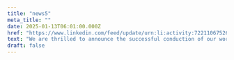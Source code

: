 ```yaml
---
title: "news5"
meta_title: ""
date: 2025-01-13T06:01:00.000Z
href: "https://www.linkedin.com/feed/update/urn:li:activity:7221106752627359744"
text: "We are thrilled to announce the successful conduction of our workshop on Designing User-Centric Interfaces: Best Practices and Emerging Trends held on July 12, 2024, at CPS Lab."
draft: false
---
```

